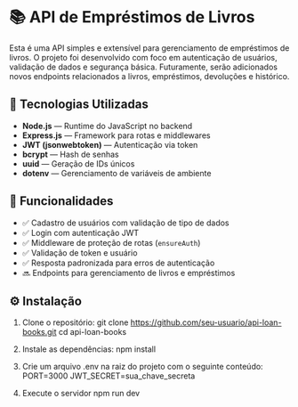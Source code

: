 # 📚 API de Empréstimos de Livros

Esta é uma API simples e extensível para gerenciamento de empréstimos de livros. O projeto foi desenvolvido com foco em autenticação de usuários, validação de dados e segurança básica. Futuramente, serão adicionados novos endpoints relacionados a livros, empréstimos, devoluções e histórico.

## 🚀 Tecnologias Utilizadas

- **Node.js** — Runtime do JavaScript no backend
- **Express.js** — Framework para rotas e middlewares
- **JWT (jsonwebtoken)** — Autenticação via token
- **bcrypt** — Hash de senhas
- **uuid** — Geração de IDs únicos
- **dotenv** — Gerenciamento de variáveis de ambiente

## 🧠 Funcionalidades

- ✅ Cadastro de usuários com validação de tipo de dados
- ✅ Login com autenticação JWT
- ✅ Middleware de proteção de rotas (`ensureAuth`)
- ✅ Validação de token e usuário
- ✅ Resposta padronizada para erros de autenticação
- 🔜 Endpoints para gerenciamento de livros e empréstimos

## ⚙️ Instalação

1. Clone o repositório:
   git clone https://github.com/seu-usuario/api-loan-books.git
   cd api-loan-books

2. Instale as dependências:
   npm install

3. Crie um arquivo .env na raiz do projeto com o seguinte conteúdo:
   PORT=3000
   JWT_SECRET=sua_chave_secreta

4. Execute o servidor
   npm run dev
